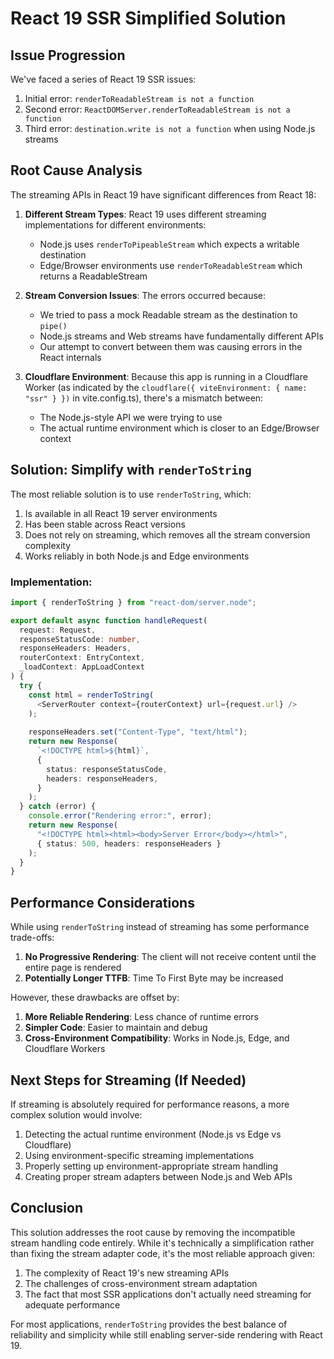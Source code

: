 # React 19 SSR Simplified Solution

## Issue Progression

We've faced a series of React 19 SSR issues:

1. Initial error: `renderToReadableStream is not a function`
2. Second error: `ReactDOMServer.renderToReadableStream is not a function`
3. Third error: `destination.write is not a function` when using Node.js streams

## Root Cause Analysis

The streaming APIs in React 19 have significant differences from React 18:

1. **Different Stream Types**: React 19 uses different streaming implementations for different environments:
   - Node.js uses `renderToPipeableStream` which expects a writable destination
   - Edge/Browser environments use `renderToReadableStream` which returns a ReadableStream

2. **Stream Conversion Issues**: The errors occurred because:
   - We tried to pass a mock Readable stream as the destination to `pipe()`
   - Node.js streams and Web streams have fundamentally different APIs
   - Our attempt to convert between them was causing errors in the React internals

3. **Cloudflare Environment**: Because this app is running in a Cloudflare Worker (as indicated by the `cloudflare({ viteEnvironment: { name: "ssr" } })` in vite.config.ts), there's a mismatch between:
   - The Node.js-style API we were trying to use
   - The actual runtime environment which is closer to an Edge/Browser context

## Solution: Simplify with `renderToString`

The most reliable solution is to use `renderToString`, which:

1. Is available in all React 19 server environments
2. Has been stable across React versions
3. Does not rely on streaming, which removes all the stream conversion complexity
4. Works reliably in both Node.js and Edge environments

### Implementation:

```typescript
import { renderToString } from "react-dom/server.node";

export default async function handleRequest(
  request: Request,
  responseStatusCode: number,
  responseHeaders: Headers,
  routerContext: EntryContext,
  _loadContext: AppLoadContext
) {
  try {
    const html = renderToString(
      <ServerRouter context={routerContext} url={request.url} />
    );
    
    responseHeaders.set("Content-Type", "text/html");
    return new Response(
      `<!DOCTYPE html>${html}`,
      {
        status: responseStatusCode,
        headers: responseHeaders,
      }
    );
  } catch (error) {
    console.error("Rendering error:", error);
    return new Response(
      "<!DOCTYPE html><html><body>Server Error</body></html>",
      { status: 500, headers: responseHeaders }
    );
  }
}
```

## Performance Considerations

While using `renderToString` instead of streaming has some performance trade-offs:

1. **No Progressive Rendering**: The client will not receive content until the entire page is rendered
2. **Potentially Longer TTFB**: Time To First Byte may be increased

However, these drawbacks are offset by:

1. **More Reliable Rendering**: Less chance of runtime errors
2. **Simpler Code**: Easier to maintain and debug
3. **Cross-Environment Compatibility**: Works in Node.js, Edge, and Cloudflare Workers

## Next Steps for Streaming (If Needed)

If streaming is absolutely required for performance reasons, a more complex solution would involve:

1. Detecting the actual runtime environment (Node.js vs Edge vs Cloudflare)
2. Using environment-specific streaming implementations
3. Properly setting up environment-appropriate stream handling
4. Creating proper stream adapters between Node.js and Web APIs

## Conclusion

This solution addresses the root cause by removing the incompatible stream handling code entirely. While it's technically a simplification rather than fixing the stream adapter code, it's the most reliable approach given:

1. The complexity of React 19's new streaming APIs
2. The challenges of cross-environment stream adaptation
3. The fact that most SSR applications don't actually need streaming for adequate performance

For most applications, `renderToString` provides the best balance of reliability and simplicity while still enabling server-side rendering with React 19.